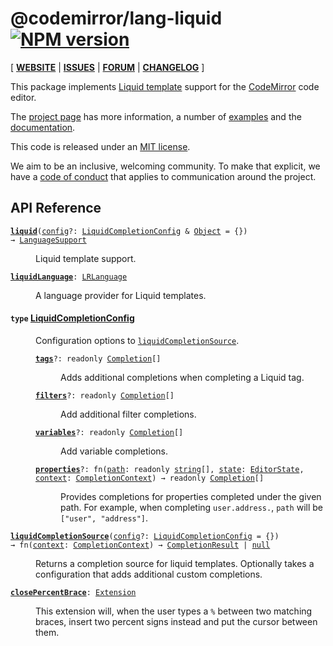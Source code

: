 <!-- NOTE: README.md is generated from src/README.md -->

# @codemirror/lang-liquid [![NPM version](https://img.shields.io/npm/v/@codemirror/lang-liquid.svg)](https://www.npmjs.org/package/@codemirror/lang-liquid)

[ [**WEBSITE**](https://codemirror.net/) | [**ISSUES**](https://github.com/codemirror/dev/issues) | [**FORUM**](https://discuss.codemirror.net/c/next/) | [**CHANGELOG**](https://github.com/codemirror/lang-liquid/blob/main/CHANGELOG.md) ]

This package implements [Liquid
template](https://shopify.github.io/liquid/) support for the
[CodeMirror](https://codemirror.net/) code editor.

The [project page](https://codemirror.net/) has more information, a
number of [examples](https://codemirror.net/examples/) and the
[documentation](https://codemirror.net/docs/).

This code is released under an
[MIT license](https://github.com/codemirror/lang-json/tree/main/LICENSE).

We aim to be an inclusive, welcoming community. To make that explicit,
we have a [code of
conduct](http://contributor-covenant.org/version/1/1/0/) that applies
to communication around the project.

## API Reference

<dl>
<dt id="user-content-liquid">
  <code><strong><a href="#user-content-liquid">liquid</a></strong>(<a id="user-content-liquid^config" href="#user-content-liquid^config">config</a>&#8288;?: <a href="#user-content-liquidcompletionconfig">LiquidCompletionConfig</a> &amp; <a href="https://developer.mozilla.org/en-US/docs/Web/JavaScript/Reference/Global_Objects/Object">Object</a> = {}) → <a href="https://codemirror.net/docs/ref#language.LanguageSupport">LanguageSupport</a></code></dt>

<dd><p>Liquid template support.</p>
</dd>
<dt id="user-content-liquidlanguage">
  <code><strong><a href="#user-content-liquidlanguage">liquidLanguage</a></strong>: <a href="https://codemirror.net/docs/ref#language.LRLanguage">LRLanguage</a></code></dt>

<dd><p>A language provider for Liquid templates.</p>
</dd>
<dt id="user-content-liquidcompletionconfig">
  <h4>
    <code>type</code>
    <a href="#user-content-liquidcompletionconfig">LiquidCompletionConfig</a></h4>
</dt>

<dd><p>Configuration options to
<a href="#user-content-liquidcompletionsource"><code>liquidCompletionSource</code></a>.</p>
<dl><dt id="user-content-liquidcompletionconfig.tags">
  <code><strong><a href="#user-content-liquidcompletionconfig.tags">tags</a></strong>&#8288;?: readonly <a href="https://codemirror.net/docs/ref#autocomplete.Completion">Completion</a>[]</code></dt>

<dd><p>Adds additional completions when completing a Liquid tag.</p>
</dd><dt id="user-content-liquidcompletionconfig.filters">
  <code><strong><a href="#user-content-liquidcompletionconfig.filters">filters</a></strong>&#8288;?: readonly <a href="https://codemirror.net/docs/ref#autocomplete.Completion">Completion</a>[]</code></dt>

<dd><p>Add additional filter completions.</p>
</dd><dt id="user-content-liquidcompletionconfig.variables">
  <code><strong><a href="#user-content-liquidcompletionconfig.variables">variables</a></strong>&#8288;?: readonly <a href="https://codemirror.net/docs/ref#autocomplete.Completion">Completion</a>[]</code></dt>

<dd><p>Add variable completions.</p>
</dd><dt id="user-content-liquidcompletionconfig.properties">
  <code><strong><a href="#user-content-liquidcompletionconfig.properties">properties</a></strong>&#8288;?: fn(<a id="user-content-liquidcompletionconfig.properties^path" href="#user-content-liquidcompletionconfig.properties^path">path</a>: readonly <a href="https://developer.mozilla.org/en-US/docs/Web/JavaScript/Reference/Global_Objects/String">string</a>[], <a id="user-content-liquidcompletionconfig.properties^state" href="#user-content-liquidcompletionconfig.properties^state">state</a>: <a href="https://codemirror.net/docs/ref#state.EditorState">EditorState</a>, <a id="user-content-liquidcompletionconfig.properties^context" href="#user-content-liquidcompletionconfig.properties^context">context</a>: <a href="https://codemirror.net/docs/ref#autocomplete.CompletionContext">CompletionContext</a>) → readonly <a href="https://codemirror.net/docs/ref#autocomplete.Completion">Completion</a>[]</code></dt>

<dd><p>Provides completions for properties completed under the given
path. For example, when completing <code>user.address.</code>, <code>path</code> will
be <code>[&quot;user&quot;, &quot;address&quot;]</code>.</p>
</dd></dl>

</dd>
<dt id="user-content-liquidcompletionsource">
  <code><strong><a href="#user-content-liquidcompletionsource">liquidCompletionSource</a></strong>(<a id="user-content-liquidcompletionsource^config" href="#user-content-liquidcompletionsource^config">config</a>&#8288;?: <a href="#user-content-liquidcompletionconfig">LiquidCompletionConfig</a> = {}) → fn(<a id="user-content-liquidcompletionsource^returns^context" href="#user-content-liquidcompletionsource^returns^context">context</a>: <a href="https://codemirror.net/docs/ref#autocomplete.CompletionContext">CompletionContext</a>) → <a href="https://codemirror.net/docs/ref#autocomplete.CompletionResult">CompletionResult</a> | <a href="https://developer.mozilla.org/en-US/docs/Web/JavaScript/Reference/Global_Objects/null">null</a></code></dt>

<dd><p>Returns a completion source for liquid templates. Optionally takes
a configuration that adds additional custom completions.</p>
</dd>
<dt id="user-content-closepercentbrace">
  <code><strong><a href="#user-content-closepercentbrace">closePercentBrace</a></strong>: <a href="https://codemirror.net/docs/ref#state.Extension">Extension</a></code></dt>

<dd><p>This extension will, when the user types a <code>%</code> between two
matching braces, insert two percent signs instead and put the
cursor between them.</p>
</dd>
</dl>